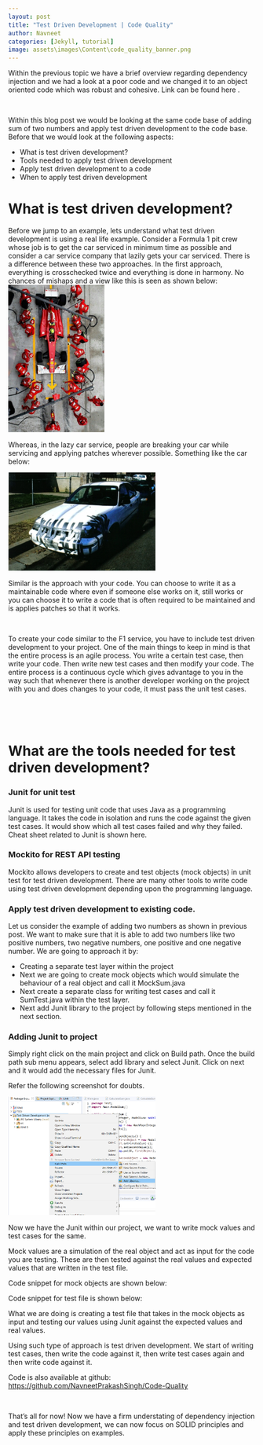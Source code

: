 ```yaml
---
layout: post
title: "Test Driven Development | Code Quality"
author: Navneet
categories: [Jekyll, tutorial]
image: assets\images\Content\code_quality_banner.png
---
```


Within the previous topic we have a brief overview regarding dependency injection and we had a look at a poor code and we changed it to an object oriented code which was robust and cohesive. Link can be found here .

&nbsp;

Within this blog post we would be looking at the same code base of adding sum of two numbers and apply test driven development to the code base. Before that we would look at the following aspects:

<ul>
 	<li>What is test driven development?</li>
 	<li>Tools needed to apply test driven development</li>
 	<li>Apply test driven development to a code</li>
 	<li>When to apply test driven development</li>
</ul>
<h1>What is test driven development?</h1>
Before we jump to an example, lets understand what test driven development is using a real life example. Consider a Formula 1 pit crew whose job is to get the car serviced in minimum time as possible and consider a car service company that lazily gets your car serviced. There is a difference between these two approaches. In the first approach, everything is crosschecked twice and everything is done in harmony. No chances of mishaps and a view like this is seen as shown below:

<img class="center-div aligncenter size-medium wp-image-223" src="\assets\images\Content\pitcrew.jpg" alt="" width="196" height="300" />

Whereas, in the lazy car service, people are breaking your car while servicing and applying patches wherever possible. Something like the car below:

<img class="center-div alignnone size-medium wp-image-224" src="\assets\images\Content\duckTape.png" alt="" width="300" height="200" />

Similar is the approach with your code. You can choose to write it as a maintainable code where even if someone else works on it, still works or you can choose it to write a code that is often required to be maintained and is applies patches so that it works.

&nbsp;

To create your code similar to the F1 service, you have to include test driven development to your project. One of the main things to keep in mind is that the entire process is an agile process. You write a certain test case, then write your code. Then write new test cases and then modify your code. The entire process is a continuous cycle which gives advantage to you in the way such that whenever there is another developer working on the project with you and does changes to your code, it must pass the unit test cases.

&nbsp;

&nbsp;

<h1>What are the tools needed for test driven development?</h1>
<h3>Junit for unit test</h3>
Junit is used for testing unit code that uses Java as a programming language. It takes the code in isolation and runs the code against the given test cases. It would show which all test cases failed and why they failed. Cheat sheet related to Junit is shown here.
<h3>Mockito for REST API testing</h3>
Mockito allows developers to create and test objects (mock objects) in unit test for test driven development.
There are many other tools to write code using test driven development depending upon the programming language.
<h3>Apply test driven development to existing code.</h3>
Let us consider the example of adding two numbers as shown in previous post. We want to make sure that it is able to add two numbers like two positive numbers, two negative numbers, one positive and one negative number. We are going to approach it by:
<ul>
 	<li>Creating a separate test layer within the project</li>
 	<li>Next we are going to create mock objects which would simulate the behaviour of a real object and call it MockSum.java</li>
 	<li>Next create a separate class for writing test cases and call it SumTest.java within the test layer.</li>
 	<li>Next add Junit library to the project by following steps mentioned in the next section.</li>
</ul>
<h3>Adding Junit to project</h3>
Simply right click on the main project and click on Build path. Once the build path sub menu appears, select add library and select Junit. Click on next and it would add the necessary files for Junit.

Refer the following screenshot for doubts.

<img class="center-div alignnone size-medium wp-image-225" src="\assets\images\Content\Junit.png" alt="" width="300" height="241" />

Now we have the Junit within our project, we want to write mock values and test cases for the same.

Mock values are a simulation of the real object and act as input for the code you are testing. These are then tested against the real values and expected values that are written in the test file.

Code snippet for mock objects are shown below:

<script src="https://gist.github.com/NavneetPrakashSingh/03b277f559717542c396ade58cca177b.js"></script>

Code snippet for test file is shown below:

<script src="https://gist.github.com/NavneetPrakashSingh/ef3088febfe884f64e8fdd5b9cc4b17b.js"></script>

What we are doing is creating a test file that takes in the mock objects as input and testing our values using Junit against the expected values and real values.

Using such type of approach is test driven development. We start of writing test cases, then write the code against it, then write test cases again and then write code against it.

Code is also available at github: https://github.com/NavneetPrakashSingh/Code-Quality

&nbsp;

That’s all for now! Now we have a firm understating of dependency injection and test driven development, we can now focus on SOLID principles and apply these principles on examples.
